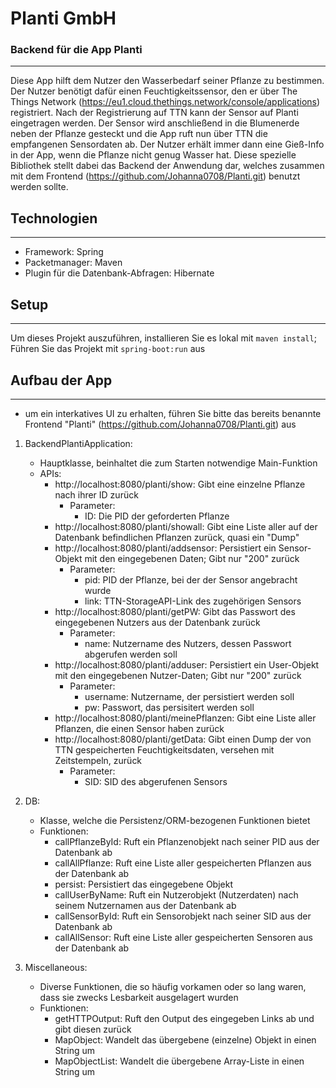 # Planti GmbH
### Backend für die App Planti
***
Diese App hilft dem Nutzer den Wasserbedarf seiner Pflanze zu bestimmen.
Der Nutzer benötigt dafür einen Feuchtigkeitssensor, den er über The Things Network (https://eu1.cloud.thethings.network/console/applications) registriert.
Nach der Registrierung auf TTN kann der Sensor auf Planti eingetragen werden.
Der Sensor wird anschließend in die Blumenerde neben der Pflanze gesteckt und die App ruft nun über TTN die empfangenen Sensordaten ab.
Der Nutzer erhält immer dann eine Gieß-Info in der App, wenn die Pflanze nicht genug Wasser hat.
Diese spezielle Bibliothek stellt dabei das Backend der Anwendung dar, welches zusammen mit dem Frontend (https://github.com/Johanna0708/Planti.git) benutzt werden sollte.

## Technologien
***
* Framework: Spring
* Packetmanager: Maven
* Plugin für die Datenbank-Abfragen: Hibernate


## Setup
***
Um dieses Projekt auszuführen, installieren Sie es lokal mit 
`maven install`;<br/>
Führen Sie das Projekt mit `spring-boot:run` aus

## Aufbau der App
***
* um ein interkatives UI zu erhalten, führen Sie bitte das bereits benannte  Frontend "Planti" (https://github.com/Johanna0708/Planti.git) aus

1. BackendPlantiApplication:
    * Hauptklasse, beinhaltet die zum Starten notwendige Main-Funktion
    * APIs:
      * http://localhost:8080/planti/show: Gibt eine einzelne Pflanze nach ihrer ID zurück
        * Parameter: 
          * ID: Die PID der geforderten Pflanze
      * http://localhost:8080/planti/showall: Gibt eine Liste aller auf der Datenbank befindlichen Pflanzen zurück, quasi ein "Dump"
      * http://localhost:8080/planti/addsensor: Persistiert ein Sensor-Objekt mit den eingegebenen Daten; Gibt nur "200" zurück
        * Parameter:
          * pid: PID der Pflanze, bei der der Sensor angebracht wurde
          * link: TTN-StorageAPI-Link des zugehörigen Sensors
      * http://localhost:8080/planti/getPW: Gibt das Passwort des eingegebenen Nutzers aus der Datenbank zurück
        * Parameter:
          * name: Nutzername des Nutzers, dessen Passwort abgerufen werden soll
      * http://localhost:8080/planti/adduser: Persistiert ein User-Objekt mit den eingegebenen Nutzer-Daten; Gibt nur "200" zurück
        * Parameter: 
          * username: Nutzername, der persistiert werden soll
          * pw: Passwort, das persisitert werden soll
      * http://localhost:8080/planti/meinePflanzen: Gibt eine Liste aller Pflanzen, die einen Sensor haben zurück
      * http://localhost:8080/planti/getData: Gibt einen Dump der von TTN gespeicherten Feuchtigkeitsdaten, versehen mit Zeitstempeln, zurück
        * Parameter:
          * SID: SID des abgerufenen Sensors


2. DB:
    * Klasse, welche die Persistenz/ORM-bezogenen Funktionen bietet
    * Funktionen:
      * callPflanzeById: Ruft ein Pflanzenobjekt nach seiner PID aus der Datenbank ab
      * callAllPflanze: Ruft eine Liste aller gespeicherten Pflanzen aus der Datenbank ab
      * persist: Persistiert das eingegebene Objekt
      * callUserByName: Ruft ein Nutzerobjekt (Nutzerdaten) nach seinem Nutzernamen aus der Datenbank ab
      * callSensorById: Ruft ein Sensorobjekt nach seiner SID aus der Datenbank ab
      * callAllSensor: Ruft eine Liste aller gespeicherten Sensoren aus der Datenbank ab


3. Miscellaneous:
    * Diverse Funktionen, die so häufig vorkamen oder so lang waren, dass sie zwecks Lesbarkeit ausgelagert wurden
    * Funktionen:
      * getHTTPOutput: Ruft den Output des eingegeben Links ab und gibt diesen zurück
      * MapObject: Wandelt das übergebene (einzelne) Objekt in einen String um
      * MapObjectList: Wandelt die übergebene Array-Liste in einen String um